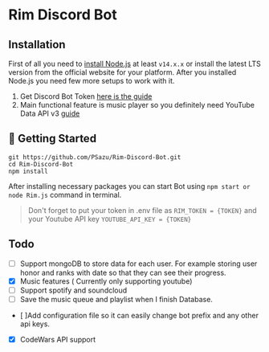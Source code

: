 # Rim Discord Bot 

## Installation

First of all you need to [install Node.js](https://nodejs.org/en/download/) at least `v14.x.x` or install the latest LTS version from the official website for your platform. After you installed Node.js you need few more setups to work with it. 

1. Get Discord Bot Token  [here is the guide](https://discordjs.guide/preparations/setting-up-a-bot-application.html#your-token)
2. Main functional feature is music player so you definitely need YouTube Data API v3 [guide](https://developers.google.com/youtube/v3/getting-started)





## 🚀 Getting Started

```
git https://github.com/PSazu/Rim-Discord-Bot.git
cd Rim-Discord-Bot
npm install
```

After installing necessary packages you can start  Bot using `npm start or node Rim.js` command in terminal.

>Don't forget to put your token in .env file as `RIM_TOKEN = {TOKEN}` and your Youtube API key `YOUTUBE_API_KEY = {TOKEN}`


## Todo 

- [ ] Support mongoDB to store data for each user. For example storing user honor and ranks with date so that they can see their progress.
- [x] Music features ( Currently only supporting youtube) 
- [ ] Support spotify and soundcloud
- [ ] Save the music queue and playlist when I finish Database.
- [ ]Add configuration file so it can easily change bot prefix and any other api keys. 
- [x] CodeWars API support 






